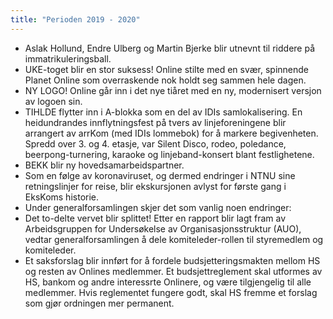 ```yaml
---
title: "Perioden 2019 - 2020"
---
```


- Aslak Hollund, Endre Ulberg og Martin Bjerke blir utnevnt til riddere på immatrikuleringsball.
- UKE-toget blir en stor suksess! Online stilte med en svær, spinnende Planet Online som overraskende nok holdt seg sammen hele dagen.
- NY LOGO! Online går inn i det nye tiåret med en ny, modernisert versjon av logoen sin.
- TIHLDE flytter inn i A-blokka som en del av IDIs samlokalisering. En heidundrandes innflytningsfest på tvers av linjeforeningene blir arrangert av arrKom (med IDIs lommebok) for å markere begivenheten. Spredd over 3. og 4. etasje, var Silent Disco, rodeo, poledance, beerpong-turnering, karaoke og linjeband-konsert blant festlighetene.
- BEKK blir ny hovedsamarbeidspartner.
- Som en følge av koronaviruset, og dermed endringer i NTNU sine retningslinjer for reise, blir ekskursjonen avlyst for første gang i EksKoms historie. 
- Under generalforsamlingen skjer det som vanlig noen endringer: 
- Det to-delte vervet blir splittet! Etter en rapport blir lagt fram av Arbeidsgruppen for Undersøkelse av Organisasjonsstruktur (AUO), vedtar generalforsamlingen å dele komiteleder-rollen til styremedlem og komiteleder.
- Et saksforslag blir innført for å fordele budsjetteringsmakten mellom HS og resten av Onlines medlemmer. Et budsjettreglement skal utformes av HS, bankom og andre interessrte Onlinere, og være tilgjengelig til alle medlemmer. Hvis reglementet fungere godt, skal HS fremme et forslag som gjør ordningen mer permanent.